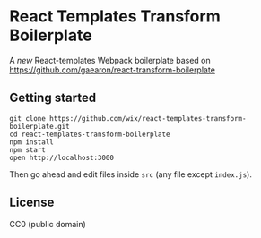 React Templates Transform Boilerplate
=====================



A *new* React-templates Webpack boilerplate based on https://github.com/gaearon/react-transform-boilerplate

## Getting started

```
git clone https://github.com/wix/react-templates-transform-boilerplate.git
cd react-templates-transform-boilerplate
npm install
npm start
open http://localhost:3000
```

Then go ahead and edit files inside `src` (any file except `index.js`).

## License

CC0 (public domain)
